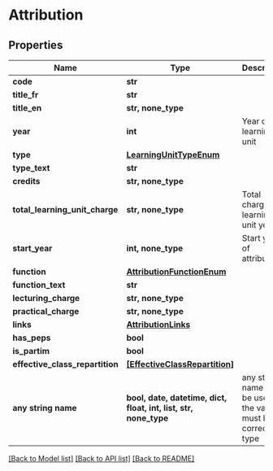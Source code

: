 # Attribution


## Properties
Name | Type | Description | Notes
------------ | ------------- | ------------- | -------------
**code** | **str** |  | [optional] 
**title_fr** | **str** |  | [optional] 
**title_en** | **str, none_type** |  | [optional] 
**year** | **int** | Year of learning unit | [optional] 
**type** | [**LearningUnitTypeEnum**](LearningUnitTypeEnum.md) |  | [optional] 
**type_text** | **str** |  | [optional] 
**credits** | **str, none_type** |  | [optional] 
**total_learning_unit_charge** | **str, none_type** | Total charge for learning unit year | [optional] 
**start_year** | **int, none_type** | Start year of attribution | [optional] 
**function** | [**AttributionFunctionEnum**](AttributionFunctionEnum.md) |  | [optional] 
**function_text** | **str** |  | [optional] 
**lecturing_charge** | **str, none_type** |  | [optional] 
**practical_charge** | **str, none_type** |  | [optional] 
**links** | [**AttributionLinks**](AttributionLinks.md) |  | [optional] 
**has_peps** | **bool** |  | [optional] 
**is_partim** | **bool** |  | [optional] 
**effective_class_repartition** | [**[EffectiveClassRepartition]**](EffectiveClassRepartition.md) |  | [optional] 
**any string name** | **bool, date, datetime, dict, float, int, list, str, none_type** | any string name can be used but the value must be the correct type | [optional]

[[Back to Model list]](../README.md#documentation-for-models) [[Back to API list]](../README.md#documentation-for-api-endpoints) [[Back to README]](../README.md)


